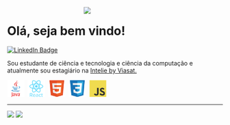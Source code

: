 <img src = "banner.gif" width = "325px" align = "right">

# Olá, seja bem vindo!
  <div id="badges">
  <a href = "https://www.linkedin.com/in/lucasflorindosouza/">
    <img src="https://img.shields.io/badge/LinkedIn-blue?style=for-the-badge&logo=linkedin&logoColor=white" alt="LinkedIn Badge"/>
  </a>
</div>

Sou estudante de ciência e tecnologia e ciência da computação e atualmente sou estagiário na [Intelie by Viasat.](https://www.linkedin.com/company/intelie/mycompany/verification/)

<div>
  <img src="https://github.com/devicons/devicon/blob/master/icons/java/java-original-wordmark.svg" title="Java" alt="Java" width="40" height="40"/>&nbsp;
  <img src="https://github.com/devicons/devicon/blob/master/icons/react/react-original-wordmark.svg" title="React" alt="React" width="40" height="40"/>&nbsp;
  <img src="https://github.com/devicons/devicon/blob/master/icons/html5/html5-original.svg" title="HTML5" alt="HTML" width="40" height="40"/>&nbsp;
  <img src="https://github.com/devicons/devicon/blob/master/icons/css3/css3-original.svg" title="Css" alt="Css" width="40" height="40"/>&nbsp;
  <img src="https://github.com/devicons/devicon/blob/master/icons/javascript/javascript-original.svg" title="JavaScript" alt="JavaScript" width="40" height="40"/>&nbsp;  

</div>

---


<div align = "left">
<img height = "200em" src="https://github-readme-stats.vercel.app/api/top-langs/?username=lucasfloza&show_icons=true&theme=github_dark_dimmed&count_private=true"/>
<img height = "200em" src="https://github-readme-stats.vercel.app/api?username=lucasfloza&show_icons=true&show_icons=true&theme=github_dark_dimmed&count_private=true" />
</div>
